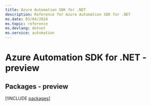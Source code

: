 ```yaml
---
title: Azure Automation SDK for .NET
description: Reference for Azure Automation SDK for .NET
ms.date: 03/04/2024
ms.topic: reference
ms.devlang: dotnet
ms.service: automation
---
```

# Azure Automation SDK for .NET - preview
## Packages - preview
[!INCLUDE [packages](automation-index.md)]